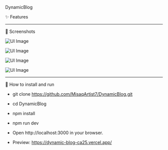  DynamicBlog


✨ Features

-------------------------------------   
📸 Screenshots

![UI Image](public/images/1.png)

![UI Image](public/images/2.png)

![UI Image](public/images/3.png)

![UI Image](public/images/4.png)

-------------------------------------
🚀 How to install and run
- git clone https://github.com/MisaqArtist7/DynamicBlog.git
- cd DynamicBlog
- npm install
- npm run dev
- Open http://localhost:3000 in your browser.

- Preview: https://dynamic-blog-ca25.vercel.app/

